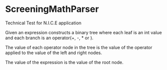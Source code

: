 ScreeningMathParser
===================

Technical Test for N.I.C.E application

Given an expression constructs a binary tree where each leaf is an int value and each branch is an operator(+, -, * or \). 

The value of each operator node in the tree is the value of the operator applied to the value of the left and right nodes.

The value of the expression is the value of the root node.
